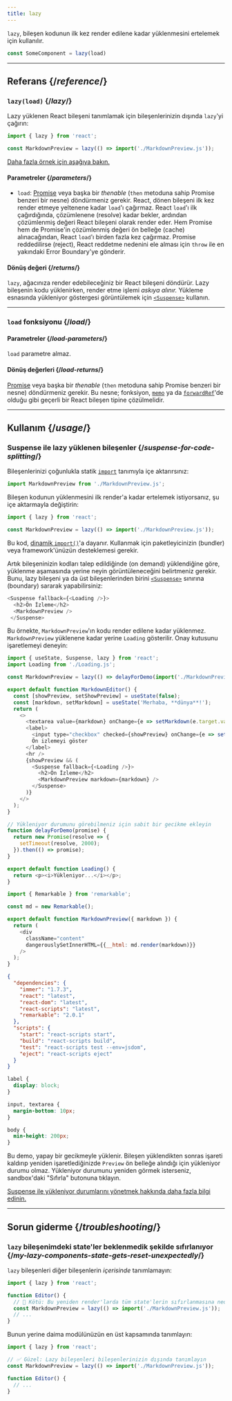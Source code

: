 ```yaml
---
title: lazy
---
```


<Intro>

`lazy`,  bileşen kodunun ilk kez render edilene kadar yüklenmesini ertelemek için kullanılır.

```js
const SomeComponent = lazy(load)
```

</Intro>

<InlineToc />

---

## Referans {/*reference*/}

### `lazy(load)` {/*lazy*/}

Lazy yüklenen React bileşeni tanımlamak için bileşenlerinizin dışında `lazy`'yi çağırın:

```js
import { lazy } from 'react';

const MarkdownPreview = lazy(() => import('./MarkdownPreview.js'));
```

[Daha fazla örnek için aşağıya bakın.](#usage)

#### Parametreler {/*parameters*/}

* `load`: [Promise](https://developer.mozilla.org/en-US/docs/Web/JavaScript/Reference/Global_Objects/Promise) veya başka bir *thenable* (`then` metoduna sahip Promise benzeri bir nesne) döndürmeniz gerekir. React, dönen bileşeni ilk kez render etmeye yeltenene kadar `load`'ı çağırmaz. React `load`'ı ilk çağırdığında, çözümlenene (resolve) kadar bekler, ardından çözümlenmiş değeri React bileşeni olarak render eder. Hem Promise hem de Promise'in çözümlenmiş değeri ön belleğe (cache) alınacağından, React `load`'ı birden fazla kez çağırmaz. Promise reddedilirse (reject), React reddetme nedenini ele alması için `throw` ile en yakındaki Error Boundary'ye gönderir.

#### Dönüş değeri {/*returns*/}

`lazy`, ağacınıza render edebileceğiniz bir React bileşeni döndürür. Lazy bileşenin kodu yüklenirken, render etme işlemi *askıya alınır.* Yükleme esnasında yükleniyor göstergesi görüntülemek için [`<Suspense>`](/reference/react/Suspense) kullanın.


---

### `load` fonksiyonu {/*load*/}

#### Parametreler {/*load-parameters*/}

`load` parametre almaz.

#### Dönüş değerleri {/*load-returns*/}

[Promise](https://developer.mozilla.org/en-US/docs/Web/JavaScript/Reference/Global_Objects/Promise) veya başka bir *thenable* (`then` metoduna sahip Promise benzeri bir nesne) döndürmeniz gerekir. Bu nesne; fonksiyon, [`memo`](/reference/react/memo) ya da [`forwardRef`](/reference/react/forwardRef)'de olduğu gibi geçerli bir React bileşen tipine çözülmelidir.

---

## Kullanım {/*usage*/}

### Suspense ile lazy yüklenen bileşenler {/*suspense-for-code-splitting*/}

Bileşenlerinizi çoğunlukla statik [`import`](https://developer.mozilla.org/en-US/docs/Web/JavaScript/Reference/Statements/import) tanımıyla içe aktarırsınız:

```js
import MarkdownPreview from './MarkdownPreview.js';
```

Bileşen kodunun yüklenmesini ilk render'a  kadar ertelemek istiyorsanız, şu içe aktarmayla değiştirin:

```js
import { lazy } from 'react';

const MarkdownPreview = lazy(() => import('./MarkdownPreview.js'));
```

Bu kod, [dinamik `import()`](https://developer.mozilla.org/en-US/docs/Web/JavaScript/Reference/Operators/import)'a dayanır. Kullanmak için paketleyicinizin (bundler) veya framework'ünüzün desteklemesi gerekir.

Artık bileşeninizin kodları talep edildiğinde (on demand) yüklendiğine göre, yüklenme aşamasında yerine neyin görüntüleneceğini belirtmeniz gerekir. Bunu, lazy bileşeni ya da üst bileşenlerinden birini [`<Suspense>`](/reference/react/Suspense) sınırına (boundary) sararak yapabilirsiniz:

```js {1,4}
<Suspense fallback={<Loading />}>
  <h2>Ön İzleme</h2>
  <MarkdownPreview />
 </Suspense>
```

Bu örnekte, `MarkdownPreview`'ın kodu render edilene kadar yüklenmez. `MarkdownPreview` yüklenene kadar yerine `Loading` gösterilir. Onay kutusunu işaretlemeyi deneyin:

<Sandpack>

```js src/App.js
import { useState, Suspense, lazy } from 'react';
import Loading from './Loading.js';

const MarkdownPreview = lazy(() => delayForDemo(import('./MarkdownPreview.js')));

export default function MarkdownEditor() {
  const [showPreview, setShowPreview] = useState(false);
  const [markdown, setMarkdown] = useState('Merhaba, **dünya**!');
  return (
    <>
      <textarea value={markdown} onChange={e => setMarkdown(e.target.value)} />
      <label>
        <input type="checkbox" checked={showPreview} onChange={e => setShowPreview(e.target.checked)} />
        Ön izlemeyi göster
      </label>
      <hr />
      {showPreview && (
        <Suspense fallback={<Loading />}>
          <h2>Ön İzleme</h2>
          <MarkdownPreview markdown={markdown} />
        </Suspense>
      )}
    </>
  );
}

// Yükleniyor durumunu görebilmeniz için sabit bir gecikme ekleyin
function delayForDemo(promise) {
  return new Promise(resolve => {
    setTimeout(resolve, 2000);
  }).then(() => promise);
}
```

```js src/Loading.js
export default function Loading() {
  return <p><i>Yükleniyor...</i></p>;
}
```

```js src/MarkdownPreview.js
import { Remarkable } from 'remarkable';

const md = new Remarkable();

export default function MarkdownPreview({ markdown }) {
  return (
    <div
      className="content"
      dangerouslySetInnerHTML={{__html: md.render(markdown)}}
    />
  );
}
```

```json package.json hidden
{
  "dependencies": {
    "immer": "1.7.3",
    "react": "latest",
    "react-dom": "latest",
    "react-scripts": "latest",
    "remarkable": "2.0.1"
  },
  "scripts": {
    "start": "react-scripts start",
    "build": "react-scripts build",
    "test": "react-scripts test --env=jsdom",
    "eject": "react-scripts eject"
  }
}
```

```css
label {
  display: block;
}

input, textarea {
  margin-bottom: 10px;
}

body {
  min-height: 200px;
}
```

</Sandpack>

Bu demo, yapay bir gecikmeyle yüklenir. Bileşen yüklendikten sonras işareti kaldırıp yeniden işaretlediğinizde `Preview` ön belleğe alındığı için yükleniyor durumu olmaz.  Yükleniyor durumunu yeniden görmek isterseniz, sandbox'daki "Sıfırla" butonuna tıklayın.

[Suspense ile yükleniyor durumlarını yönetmek hakkında daha fazla bilgi edinin.](/reference/react/Suspense)

---

## Sorun giderme {/*troubleshooting*/}

### `lazy` bileşenimdeki state'ler beklenmedik şekilde sıfırlanıyor {/*my-lazy-components-state-gets-reset-unexpectedly*/}

`lazy` bileşenleri diğer bileşenlerin *içerisinde* tanımlamayın:

```js {4-5}
import { lazy } from 'react';

function Editor() {
  // 🔴 Kötü: Bu yeniden render'larda tüm state'lerin sıfırlanmasına neden olur
  const MarkdownPreview = lazy(() => import('./MarkdownPreview.js'));
  // ...
}
```

Bunun yerine daima modülünüzün en üst kapsamında tanımlayın:

```js {3-4}
import { lazy } from 'react';

// ✅ Güzel: Lazy bileşenleri bileşenlerinizin dışında tanımlayın
const MarkdownPreview = lazy(() => import('./MarkdownPreview.js'));

function Editor() {
  // ...
}
```
